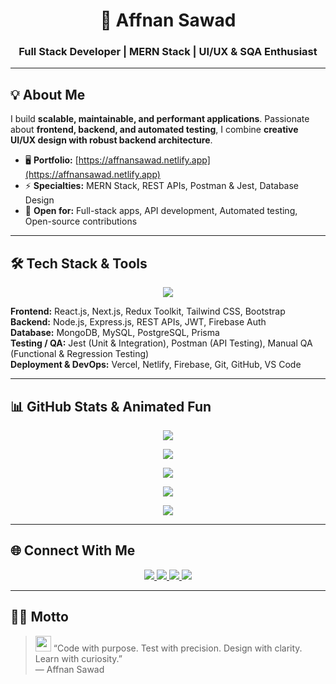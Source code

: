 # <h1 align="center">👋 Affnan Sawad</h1>

### <p align="center"><strong>Full Stack Developer | MERN Stack | UI/UX & SQA Enthusiast</strong></p>

---

## 💡 About Me

I build **scalable, maintainable, and performant applications**. Passionate about **frontend, backend, and automated testing**, I combine **creative UI/UX design with robust backend architecture**.

- 🖥️ **Portfolio:** [https://affnansawad.netlify.app](https://affnansawad.netlify.app)  
- ⚡ **Specialties:** MERN Stack, REST APIs, Postman & Jest, Database Design  
- 🤝 **Open for:** Full-stack apps, API development, Automated testing, Open-source contributions  

---

## 🛠 Tech Stack & Tools

<p align="center">
<img src="https://skillicons.dev/icons?i=c,cpp,html,css,js,ts,react,nextjs,redux,nodejs,express,mongodb,mysql,postgresql,prisma,graphql,firebase,git,github,figma,vite,vercel,netlify,vscode,jest,postman" />
</p>

**Frontend:** React.js, Next.js, Redux Toolkit, Tailwind CSS, Bootstrap  
**Backend:** Node.js, Express.js, REST APIs, JWT, Firebase Auth  
**Database:** MongoDB, MySQL, PostgreSQL, Prisma  
**Testing / QA:** Jest (Unit & Integration), Postman (API Testing), Manual QA (Functional & Regression Testing)  
**Deployment & DevOps:** Vercel, Netlify, Firebase, Git, GitHub, VS Code  

---

## 📊 GitHub Stats & Animated Fun

<p align="center">
  <img src="https://github-readme-stats.vercel.app/api?username=AffnanSawad&show_icons=true&theme=radical&count_private=true&hide_border=true&hide_title=false&animation=true" />
</p>

<p align="center">
  <img src="https://github-readme-streak-stats.herokuapp.com/?user=AffnanSawad&theme=radical&hide_border=true&date_format=M%20j%5B%2C%20Y%5D&animation=true" />
</p>

<p align="center">
  <img src="https://github-readme-stats.vercel.app/api/top-langs/?username=AffnanSawad&layout=compact&theme=radical&hide_border=true&animation=true" />
</p>

<p align="center">
  <img src="https://activity-graph.herokuapp.com/graph?username=AffnanSawad&theme=react-dark&hide_border=true&animation=true" />
</p>

<p align="center">
  <img src="https://github-profile-trophy.vercel.app/?username=AffnanSawad&theme=radical&no-frame=true&margin-w=15&rank=SS, S, A, B, C, D&animation=true" />
</p>

---

## 🌐 Connect With Me

<p align="center">
  <a href="https://www.linkedin.com/in/affnan-sawad" target="_blank">
    <img src="https://img.shields.io/badge/LinkedIn-%230077B5?style=for-the-badge&logo=linkedin&logoColor=white&labelColor=black&animation=glow"/>
  </a>
  <a href="https://www.facebook.com/Affnan.sawad" target="_blank">
    <img src="https://img.shields.io/badge/Facebook-%231877F2?style=for-the-badge&logo=facebook&logoColor=white&labelColor=black&animation=glow"/>
  </a>
  <a href="https://www.instagram.com/iamaffnan_sawad" target="_blank">
    <img src="https://img.shields.io/badge/Instagram-%23E4405F?style=for-the-badge&logo=instagram&logoColor=white&labelColor=black&animation=glow"/>
  </a>
  <a href="mailto:affnansawad2002@gmail.com" target="_blank">
    <img src="https://img.shields.io/badge/Email-D14836?style=for-the-badge&logo=gmail&logoColor=white&labelColor=black&animation=glow"/>
  </a>
</p>

---

## 🧑‍💻 Motto

> <img src="https://c.tenor.com/XO3F5TrgGiwAAAAC/typing-coding.gif" width="25" /> “Code with purpose. Test with precision. Design with clarity. Learn with curiosity.”  
> — Affnan Sawad
